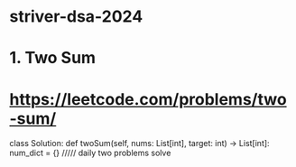# striver-dsa-2024
# 1. Two Sum
# https://leetcode.com/problems/two-sum/
class Solution:
def twoSum(self, nums: List[int], target: int) -> List[int]:
num_dict = {}
///// daily two problems solve 